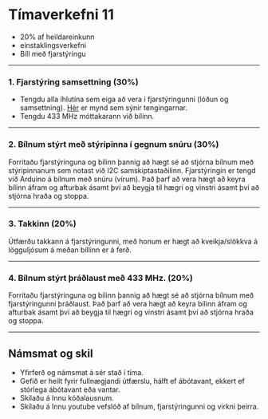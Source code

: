 # Tímaverkefni 11  
- 20% af heildareinkunn
- einstaklingsverkefni
- Bíll með fjarstýringu 

---

### 1. Fjarstýring samsettning (30%)

- Tengdu alla íhlutina sem eiga að vera í fjarstýringunni (lóðun og samsettning). [Hér](https://raw.githubusercontent.com/VESM2VT/arduino/main/myndir/fjarstyring_tengingar.png) er mynd sem sýnir tengingarnar.
- Tengdu 433 MHz móttakarann við bílinn.

---

### 2. Bílnum stýrt með stýripinna í gegnum snúru (30%)

Forritaðu fjarstýringuna og bílinn þannig að hægt sé að stjórna bílnum með stýripinnanum sem notast við I2C samskiptastaðilinn. Fjarstýringin er tengd við Arduino á bílnum með snúru (vírum). Það þarf að vera hægt að keyra bílinn áfram og afturbak ásamt því að beygja til hægri og vinstri ásamt því að stjórna hraða og stoppa.

---

### 3. Takkinn (20%)
Útfærðu takkann á fjarstýringunni, með honum er hægt að kveikja/slökkva á lögguljósum á meðan bíllinn er á ferð.

---

### 4. Bílnum stýrt þráðlaust með 433 MHz. (20%)

Forritaðu fjarstýringuna og bílinn þannig að hægt sé að stjórna bílnum með fjarstýringunni þráðlaust. Það þarf að vera hægt að keyra bílinn áfram og afturbak ásamt því að beygja til hægri og vinstri ásamt því að stjórna hraða og stoppa.

---


## Námsmat og skil

- Yfirferð og námsmat á sér stað í tíma.
- Gefið er heilt fyrir fullnægjandi útfærslu, hálft ef ábótavant, ekkert ef stórlega ábótavant eða vantar.
- Skilaðu á Innu kóðalausnum.
- Skilaðu á Innu youtube vefslóð af bílnum, fjarstýringunni og virkni þeirra.
